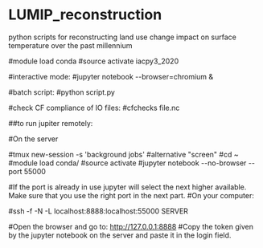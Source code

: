 # LUMIP_reconstruction
python scripts for reconstructing land use change impact on surface temperature over the past millennium


#module load conda
#source activate iacpy3_2020

#interactive mode:
#jupyter notebook --browser=chromium &

#batch script:
#python script.py

#check CF compliance of IO files:
#cfchecks file.nc

##to run jupiter remotely:

#On the server

#tmux new-session -s 'background jobs'
#alternative "screen"
#cd ~
#module load conda/<year>
#source activate <environment>
#jupyter notebook --no-browser --port 55000

#If the port is already in use jupyter will select the next higher available. Make sure that you use the right port in the next part.
#On your computer:

#ssh -f -N -L localhost:8888:localhost:55000 SERVER

#Open the browser and go to: http://127.0.0.1:8888
#Copy the token given by the jupyter notebook on the server and paste it in the login field.
    